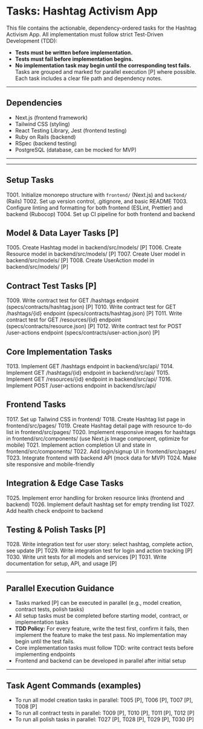 
# Tasks: Hashtag Activism App

This file contains the actionable, dependency-ordered tasks for the Hashtag Activism App. All implementation must follow strict Test-Driven Development (TDD):
- **Tests must be written before implementation.**
- **Tests must fail before implementation begins.**
- **No implementation task may begin until the corresponding test fails.**
Tasks are grouped and marked for parallel execution [P] where possible. Each task includes a clear file path and dependency notes.

---

## Dependencies

- Next.js (frontend framework)
- Tailwind CSS (styling)
- React Testing Library, Jest (frontend testing)
- Ruby on Rails (backend)
- RSpec (backend testing)
- PostgreSQL (database, can be mocked for MVP)

---

---

## Setup Tasks

T001. Initialize monorepo structure with `frontend/` (Next.js) and `backend/` (Rails)
T002. Set up version control, .gitignore, and basic README
T003. Configure linting and formatting for both frontend (ESLint, Prettier) and backend (Rubocop)
T004. Set up CI pipeline for both frontend and backend

## Model & Data Layer Tasks [P]

T005. Create Hashtag model in backend/src/models/ [P]
T006. Create Resource model in backend/src/models/ [P]
T007. Create User model in backend/src/models/ [P]
T008. Create UserAction model in backend/src/models/ [P]

## Contract Test Tasks [P]

T009. Write contract test for GET /hashtags endpoint (specs/contracts/hashtag.json) [P]
T010. Write contract test for GET /hashtags/{id} endpoint (specs/contracts/hashtag.json) [P]
T011. Write contract test for GET /resources/{id} endpoint (specs/contracts/resource.json) [P]
T012. Write contract test for POST /user-actions endpoint (specs/contracts/user-action.json) [P]

## Core Implementation Tasks

T013. Implement GET /hashtags endpoint in backend/src/api/
T014. Implement GET /hashtags/{id} endpoint in backend/src/api/
T015. Implement GET /resources/{id} endpoint in backend/src/api/
T016. Implement POST /user-actions endpoint in backend/src/api/


## Frontend Tasks

T017. Set up Tailwind CSS in frontend/
T018. Create Hashtag list page in frontend/src/pages/
T019. Create Hashtag detail page with resource to-do list in frontend/src/pages/
T020. Implement responsive images for hashtags in frontend/src/components/ (use Next.js Image component, optimize for mobile)
T021. Implement action completion UI and state in frontend/src/components/
T022. Add login/signup UI in frontend/src/pages/
T023. Integrate frontend with backend API (mock data for MVP)
T024. Make site responsive and mobile-friendly


## Integration & Edge Case Tasks

T025. Implement error handling for broken resource links (frontend and backend)
T026. Implement default hashtag set for empty trending list
T027. Add health check endpoint to backend


## Testing & Polish Tasks [P]

T028. Write integration test for user story: select hashtag, complete action, see update [P]
T029. Write integration test for login and action tracking [P]
T030. Write unit tests for all models and services [P]
T031. Write documentation for setup, API, and usage [P]

---


## Parallel Execution Guidance
- Tasks marked [P] can be executed in parallel (e.g., model creation, contract tests, polish tasks)
- All setup tasks must be completed before starting model, contract, or implementation tasks
- **TDD Policy:** For every feature, write the test first, confirm it fails, then implement the feature to make the test pass. No implementation may begin until the test fails.
- Core implementation tasks must follow TDD: write contract tests before implementing endpoints
- Frontend and backend can be developed in parallel after initial setup

---

## Task Agent Commands (examples)
- To run all model creation tasks in parallel: T005 [P], T006 [P], T007 [P], T008 [P]
- To run all contract tests in parallel: T009 [P], T010 [P], T011 [P], T012 [P]
- To run all polish tasks in parallel: T027 [P], T028 [P], T029 [P], T030 [P]
